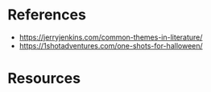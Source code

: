 # References

 - https://jerryjenkins.com/common-themes-in-literature/
 - https://1shotadventures.com/one-shots-for-halloween/

# Resources
